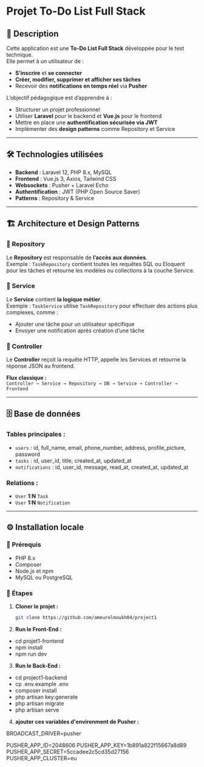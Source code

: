 # Projet To-Do List Full Stack

## 📌 Description

Cette application est une **To-Do List Full Stack** développée pour le test technique.  
Elle permet à un utilisateur de :  

- **S’inscrire** et **se connecter**  
- **Créer, modifier, supprimer et afficher ses tâches**  
- Recevoir des **notifications en temps réel** via **Pusher**  

L’objectif pédagogique est d’apprendre à :  

- Structurer un projet professionnel  
- Utiliser **Laravel** pour le backend et **Vue.js** pour le frontend  
- Mettre en place une **authentification sécurisée via JWT**  
- Implémenter des **design patterns** comme Repository et Service  

---

## 🛠️ Technologies utilisées

- **Backend** : Laravel 12, PHP 8.x, MySQL 
- **Frontend** : Vue.js 3, Axios, Tailwind CSS  
- **Websockets** : Pusher + Laravel Echo  
- **Authentification** : JWT (PHP Open Source Saver)  
- **Patterns** : Repository & Service  

---

## 🏗️ Architecture et Design Patterns

### 🔹 Repository
Le **Repository** est responsable de **l’accès aux données**.  
Exemple : `TaskRepository` contient toutes les requêtes SQL ou Eloquent pour les tâches et retourne les modèles ou collections à la couche Service.

### 🔹 Service
Le **Service** contient **la logique métier**.  
Exemple : `TaskService` utilise `TaskRepository` pour effectuer des actions plus complexes, comme :  
- Ajouter une tâche pour un utilisateur spécifique  
- Envoyer une notification après création d’une tâche  

### 🔹 Controller
Le **Controller** reçoit la requête HTTP, appelle les Services et retourne la réponse JSON au frontend.

**Flux classique :**  
`Controller → Service → Repository → DB → Service → Controller → Frontend`

---

## 🗄️ Base de données

### Tables principales :
- `users` : id, full_name, email, phone_number, address, profile_picture, password  
- `tasks` : id, user_id, title, created_at, updated_at  
- `notifications` : id, user_id, message, read_at, created_at, updated_at  

### Relations :  
- `User` **1:N** `Task`  
- `User` **1:N** `Notification`  

---

## ⚙️ Installation locale

### 🔧 Prérequis
- PHP 8.x  
- Composer  
- Node.js et npm  
- MySQL ou PostgreSQL  

### 🚀 Étapes

1. **Cloner le projet :**
   ```bash
   git clone https://github.com/ameurelmoukh04/project1

2. **Run le Front-End :**
- cd projet1-frontend
- npm install
- npm run dev

3. **Run le Back-End :**
- cd project1-backend
- cp .env.example .env
- composer install
- php artisan key:generate
- php artisan migrate
- php artisan serve

4. **ajouter ces variables d'envirenment de Pusher :**

BROADCAST_DRIVER=pusher

PUSHER_APP_ID=2048606
PUSHER_APP_KEY=1b891a822f15667a8d89
PUSHER_APP_SECRET=5ccadee2c5cd35d27156
PUSHER_APP_CLUSTER=eu

